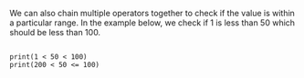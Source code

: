 We can also chain multiple operators together to check if the value is within a particular range. In the example below, we check if 1 is less than 50 which should be less than 100.

<codeblock language="python" type="lesson">
<code>
print(1 < 50 < 100)
print(200 < 50 <= 100)
</code>
</codeblock>